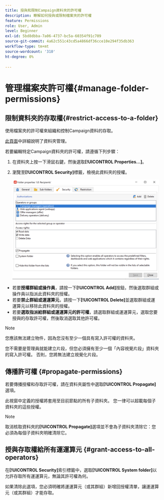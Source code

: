 ```yaml
---
title: 授與和限制Campaign資料夾的許可權
description: 瞭解如何授與或限制檔案夾的許可權
feature: Permissions
role: User, Admin
level: Beginner
exl-id: 5bd8dbba-7a06-4737-bc5a-60354f91c709
source-git-commit: 4a62c551c43cd5a4866df36cce10e294f35db363
workflow-type: tm+mt
source-wordcount: '310'
ht-degree: 0%

---
```


# 管理檔案夾許可權{#manage-folder-permissions}

## 限制資料夾的存取權{#restrict-access-to-a-folder}

使用檔案夾的許可權來組織和控制Campaign資料的存取。

[此頁面](../audiences/folders-and-views.md)中詳細說明了資料夾管理。

若要編輯特定Campaign資料夾的許可權，請遵循下列步驟：

1. 在資料夾上按一下滑鼠右鍵，然後選取&#x200B;**[!UICONTROL Properties...]**。
1. 瀏覽至&#x200B;**[!UICONTROL Security]**&#x200B;標籤，檢視此資料夾的授權。

   ![](assets/folder-permissions.png)

* 若要&#x200B;**授權群組或操作員**，請按一下&#x200B;**[!UICONTROL Add]**&#x200B;按鈕，然後選取群組或操作員以指派此資料夾的授權。
* 若要&#x200B;**禁止群組或運運算元**，請按一下&#x200B;**[!UICONTROL Delete]**&#x200B;並選取群組或運運算元以移除此資料夾的授權。
* 若要&#x200B;**選取指派給群組或運運算元的許可權**，請選取群組或運運算元，選取您要授與的存取許可權，然後取消選取其他許可權。

>[!NOTE]
>
>您應該無法建立物件，因為您沒有至少一個具有寫入許可權的資料夾。
>
>您不需要是管理員就能建立片段，但您必須擁有至少一個「內容視覺片段」資料夾的寫入許可權。 否則，您將無法建立視覺化片段。

## 傳播許可權 {#propagate-permissions}

若要傳播授權和存取許可權，請在資料夾屬性中選取&#x200B;**[!UICONTROL Propagate]**&#x200B;選項。

此視窗中定義的授權將套用至目前節點的所有子資料夾。 您一律可以超載每個子資料夾的這些授權。

>[!NOTE]
>
>取消核取資料夾的&#x200B;**[!UICONTROL Propagate]**&#x200B;選項並不會為子資料夾清除它：您必須為每個子資料夾明確清除它。

## 授與存取權給所有運運算元 {#grant-access-to-all-operators}

在&#x200B;**[!UICONTROL Security]**&#x200B;索引標籤中，選取&#x200B;**[!UICONTROL System folder]**&#x200B;以允許存取所有運運算元，無論其許可權為何。

如果清除此選項，您必須明確將運運算元（或其群組）新增回授權清單，讓運運算元（或其群組）才能存取。
